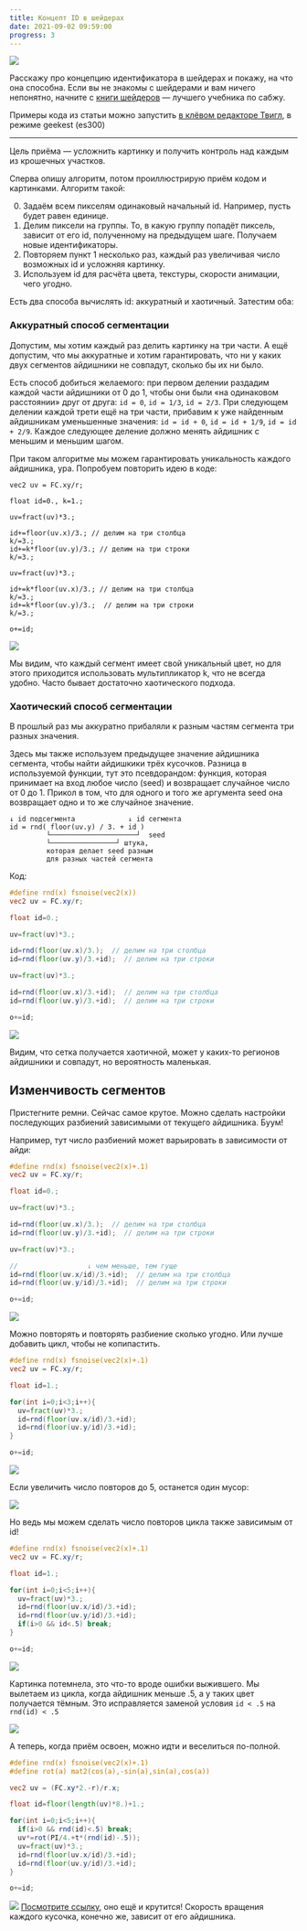 ```yaml
---
title: Концепт ID в шейдерах
date: 2021-09-02 09:59:00
progress: 3
---
```


![](/assets/media/2021-09-03-10-49-32.png)

Расскажу про концепцию идентификатора в шейдерах и покажу, на что она способна. Если вы не знакомы с шейдерами и вам ничего непонятно, начните с [книги шейдеров](https://thebookofshaders.com/) — лучшего учебника по сабжу.

Примеры кода из статьи можно запустить [в клёвом редакторе Твигл](https://bit.ly/3Jl0Gdj), в режиме geekest (es300)

***

Цель приёма — усложнить картинку и получить контроль над каждым из крошечных участков.

Сперва опишу алгоритм, потом проиллюстрирую приём кодом и картинками. Алгоритм такой:

0. Задаём всем пикселям одинаковый начальный id. Например, пусть будет равен единице.
1. Делим пиксели на группы. То, в какую группу попадёт пиксель, зависит от его id, полученному на предыдущем шаге. Получаем новые идентификаторы.
3. Повторяем пункт 1 несколько раз, каждый раз увеличивая число возможных id и усложняя картинку.
4. Используем id для расчёта цвета, текстуры, скорости анимации, чего угодно.

Есть два способа вычислять id: аккуратный и хаотичный. Затестим оба:

### Аккуратный способ сегментации

Допустим, мы хотим каждый раз делить картинку на три части. А ещё допустим, что мы аккуратные и хотим гарантировать, что ни у каких двух сегментов айдишники не совпадут, сколько бы их ни было.

Есть способ добиться желаемого: при первом делении раздадим каждой части айдишники от 0 до 1, чтобы они были «на одинаковом расстоянии» друг от друга:  `id = 0`, `id = 1/3`, `id = 2/3`. При следующем делении каждой трети ещё на три части, прибавим к уже найденным айдишникам уменьшенные значения: `id = id + 0`, `id = id + 1/9`, `id = id + 2/9`.
Каждое следующее деление должно менять айдишник с меньшим и меньшим шагом.

При таком алгоритме мы можем гарантировать уникальность каждого айдишника, ура. Попробуем повторить идею в коде:

```
vec2 uv = FC.xy/r;

float id=0., k=1.;

uv=fract(uv)*3.;

id+=floor(uv.x)/3.; // делим на три столбца
k/=3.;
id+=k*floor(uv.y)/3.; // делим на три строки
k/=3.;

uv=fract(uv)*3.;

id+=k*floor(uv.x)/3.; // делим на три столбца
k/=3.;
id+=k*floor(uv.y)/3.;  // делим на три строки
k/=3.;

o+=id;
```
![](/assets/media/2021-09-02-12-03-24.png)

Мы видим, что каждый сегмент имеет свой уникальный цвет, но для этого приходится использовать мультипликатор k, что не всегда удобно. Часто бывает достаточно хаотического подхода.

### Хаотический способ сегментации

В прошлый раз мы аккуратно прибаляли к разным частям сегмента три разных значения.

Здесь мы также используем предыдущее значение айдишника сегмента, чтобы найти айдишкики трёх кусочков. Разница в используемой функции, тут это псевдорандом: функция, которая принимает на вход любое число (seed) и возвращает случайное число от 0 до 1. Прикол в том, что для одного и того же аргумента seed она возвращает одно и то же случайное значение.

```
↓ id подсегмента             ↓ id сегмента
id = rnd( floor(uv.y) / 3. + id )
         └─────────────────────┘  seed
         └────────────────┘ штука,
         которая делает seed разным
         для разных частей сегмента
```
Код:

```glsl
#define rnd(x) fsnoise(vec2(x))
vec2 uv = FC.xy/r;

float id=0.;

uv=fract(uv)*3.;

id=rnd(floor(uv.x)/3.);  // делим на три столбца
id=rnd(floor(uv.y)/3.+id);  // делим на три строки

uv=fract(uv)*3.;

id=rnd(floor(uv.x)/3.+id);  // делим на три столбца
id=rnd(floor(uv.y)/3.+id);  // делим на три строки

o+=id;
```
![](/assets/media/2021-09-02-12-10-49.png)

Видим, что сетка получается хаотичной, может у каких-то регионов айдишники и совпадут, но вероятность маленькая.


## Изменчивость сегментов

Пристегните ремни. Сейчас самое крутое. Можно сделать настройки последующих разбиений зависимыми от текущего айдишника. Буум!

Например, тут число разбиений может варьировать в зависимости от айди:

```glsl
#define rnd(x) fsnoise(vec2(x)+.1)
vec2 uv = FC.xy/r;

float id=0.;

uv=fract(uv)*3.;

id=rnd(floor(uv.x)/3.);  // делим на три столбца
id=rnd(floor(uv.y)/3.+id);  // делим на три строки

uv=fract(uv)*3.;

//                 ↓ чем меньше, тем гуще
id=rnd(floor(uv.x/id)/3.+id);  // делим на три столбца
id=rnd(floor(uv.y/id)/3.+id);  // делим на три строки

o+=id;
```
![](/assets/media/2021-09-03-10-23-52.png)

Можно повторять и повторять разбиение сколько угодно. Или лучше добавить цикл, чтобы не копипастить.

```glsl
#define rnd(x) fsnoise(vec2(x)+.1)
vec2 uv = FC.xy/r;

float id=1.;

for(int i=0;i<3;i++){
  uv=fract(uv)*3.;
  id=rnd(floor(uv.x/id)/3.+id);
  id=rnd(floor(uv.y/id)/3.+id);
}

o+=id;
```
![](/assets/media/2021-09-03-10-28-11.png)

Если увеличить число повторов до 5, останется один мусор:

![](/assets/media/2021-09-03-10-29-17.png)

Но ведь мы можем сделать число повторов цикла также зависимым от id!

```glsl
#define rnd(x) fsnoise(vec2(x)+.1)
vec2 uv = FC.xy/r;

float id=1.;

for(int i=0;i<5;i++){
  uv=fract(uv)*3.;
  id=rnd(floor(uv.x/id)/3.+id);
  id=rnd(floor(uv.y/id)/3.+id);
  if(i>0 && id<.5) break;
}

o+=id;
```
![](/assets/media/2021-09-03-10-31-37.png)

Картинка потемнела, это что-то вроде ошибки выжившего. Мы вылетаем из цикла, когда айдишник меньше .5, а у таких цвет получается тёмным. Это исправляется заменой условия `id < .5` на `rnd(id) < .5`

![](/assets/media/2021-09-03-10-33-51.png)

А теперь, когда приём освоен, можно идти и веселиться по-полной.

```glsl
#define rnd(x) fsnoise(vec2(x)+.1)
#define rot(a) mat2(cos(a),-sin(a),sin(a),cos(a))

vec2 uv = (FC.xy*2.-r)/r.x;

float id=floor(length(uv)*8.)+1.;

for(int i=0;i<5;i++){
  if(i>0 && rnd(id)<.5) break;
  uv*=rot(PI/4.+t*(rnd(id)-.5));
  uv=fract(uv)*3.;
  id=rnd(floor(uv.x/id)/3.+id);
  id=rnd(floor(uv.y/id)/3.+id);
}

o+=id;
```

![](/assets/media/2021-09-03-10-49-32.png)
[Посмотрите ссылку](https://bit.ly/3BE99o9), оно ещё и крутится! Скорость вращения каждого кусочка, конечно же, зависит от его айдишника.
